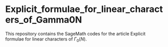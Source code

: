 # Explicit_formulae_for_linear_characters_of_Gamma0N
This repository contains the SageMath codes for the article Explicit formulae for linear characters of $\Gamma_0(N)$.
